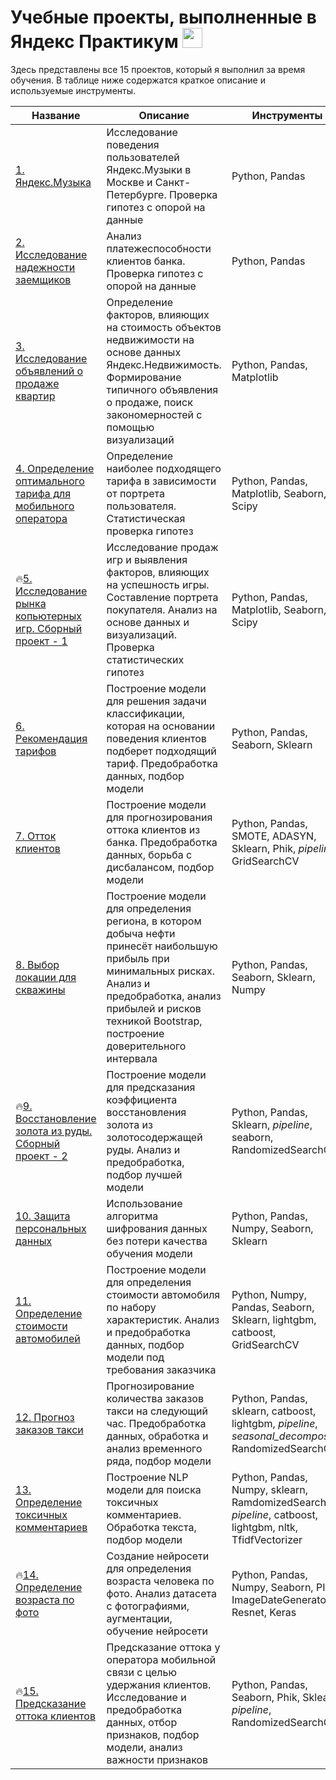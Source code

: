 # Учебные проекты, выполненные в Яндекс Практикум <img src="https://github.com/blackcater/blackcater/raw/main/images/Hi.gif" height="32"/></h1>

Здесь представлены все 15 проектов, который я выполнил за время обучения. В таблице ниже содержатся краткое описание и используемые инструменты.



| **Название** | **Описание** | **Инструменты** |
|----------|----------|----------|
| [1. Яндекс.Музыка](https://github.com/killerninjaa/Yandex.Practicum/blob/main/Project%201.ipynb) | Исследование поведения пользователей Яндекс.Музыки в Москве и Санкт-Петербурге. Проверка гипотез с опорой на данные | Python, Pandas |
| [2. Исследование надежности заемщиков](https://github.com/killerninjaa/Yandex.Practicum/blob/main/Project%202.ipynb) | Анализ платежеспособности клиентов банка. Проверка гипотез с опорой на данные | Python, Pandas |
| [3. Исследование объявлений о продаже квартир](https://github.com/killerninjaa/Yandex.Practicum/blob/main/Project%203.ipynb) | Определение факторов, влияющих на стоимость объектов недвижимости на основе данных Яндекс.Недвижимость. Формирование типичного объявления о продаже, поиск закономерностей с помощью визуализаций| Python, Pandas, Matplotlib |
| [4. Определение оптимального тарифа для мобильного оператора](https://github.com/killerninjaa/Yandex.Practicum/blob/main/Project%204.ipynb) | Определение наиболее подходящего тарифа в зависимости от портрета пользователя. Статистическая проверка гипотез | Python, Pandas, Matplotlib, Seaborn, Scipy |
| 🔥[5. Исследование рынка копьютерных игр. Сборный проект - 1](https://github.com/killerninjaa/Yandex.Practicum/blob/main/Project%205.ipynb) | Исследование продаж игр и выявления факторов, влияющих на успешность игры. Составление портрета покупателя. Анализ на основе данных и визуализаций. Проверка статистических гипотез | Python, Pandas, Matplotlib, Seaborn, Scipy |
| [6. Рекомендация тарифов](https://github.com/killerninjaa/Yandex.Practicum/blob/main/Project%206.ipynb) | Построение модели для решения задачи классификации, которая на основании поведения клиентов подберет подходящий тариф. Предобработка данных, подбор модели | Python, Pandas, Seaborn, Sklearn |
| [7. Отток клиентов](https://github.com/killerninjaa/Yandex.Practicum/blob/main/Project%207.ipynb) | Построение модели для прогнозирования оттока клиентов из банка. Предобработка данных, борьба с дисбалансом, подбор модели | Python, Pandas, SMOTE, ADASYN, Sklearn, Phik, *pipeline*, GridSearchCV |
| [8. Выбор локации для скважины](https://github.com/killerninjaa/Yandex.Practicum/blob/main/Project%208.ipynb) | Построение модели для определения региона, в котором добыча нефти принесёт наибольшую прибыль при минимальных рисках. Анализ и предобработка, анализ прибылей и рисков техникой Bootstrap, построение доверительного интервала | Python, Pandas, Seaborn, Sklearn, Numpy |
| 🔥[9. Восстановление золота из руды. Сборный проект - 2](https://github.com/killerninjaa/Yandex.Practicum/blob/main/Project%209.ipynb) | Построение модели для предсказания коэффициента восстановления золота из золотосодержащей руды. Анализ и предобработка, подбор лучшей модели | Python, Pandas, Sklearn, *pipeline*, seaborn, RandomizedSearchCV |
| [10. Защита персональных данных](https://github.com/killerninjaa/Yandex.Practicum/blob/main/Project%2010.ipynb) | Использование алгоритма шифрования данных без потери качества обучения модели | Python, Pandas, Numpy, Seaborn, Sklearn |
| [11. Определение стоимости автомобилей](https://github.com/killerninjaa/Yandex.Practicum/blob/main/Project%2011.ipynb) | Построение модели для определения стоимости автомобиля по набору характеристик. Анализ и предобработка данных, подбор модели под требования заказчика | Python, Numpy, Pandas, Seaborn, Sklearn, lightgbm, catboost, GridSearchCV |
| [12. Прогноз заказов такси](https://github.com/killerninjaa/Yandex.Practicum/blob/main/Project%2012.ipynb) | Прогнозирование количества заказов такси на следующий час. Предобработка данных, обработка и анализ временного ряда, подбор модели | Python, Pandas, sklearn, catboost, lightgbm, *pipeline*, *seasonal_decompose*, RandomizedSearchCV |
| [13. Определение токсичных комментариев](https://github.com/killerninjaa/Yandex.Practicum/blob/main/Project%2013.ipynb) | Построение NLP модели для поиска токсичных комментариев. Обработка текста, подбор модели | Python, Pandas, Numpy, sklearn, RamdomizedSearchCV, *pipeline*, catboost, lightgbm, nltk, TfidfVectorizer |
| 🔥[14. Определение возраста по фото](https://github.com/killerninjaa/Yandex.Practicum/blob/main/Project%2014.ipynb) | Создание нейросети для определения возраста человека по фото. Анализ датасета с фотографиями, аугментации, обучение нейросети | Python, Pandas, Numpy, Seaborn, PIL, ImageDateGenerator, Resnet, Keras |
| 🔥[15. Предсказание оттока клиентов](https://github.com/killerninjaa/Yandex.Practicum/blob/main/Project%2015.ipynb) | Предсказание оттока у оператора мобильной связи с целью удержания клиентов. Исследование и предобработка данных, отбор признаков, подбор модели, анализ важности признаков  | Python, Pandas, Seaborn, Phik, Sklearn, *pipeline*, RandomizedSearchCV |
